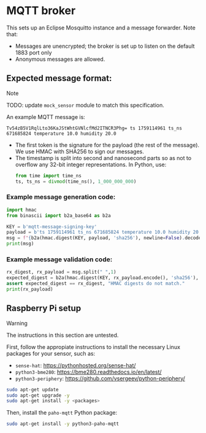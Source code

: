 # MQTT broker

This sets up an Eclipse Mosquitto instance and a message forwarder.  Note that:

- Messages are unencrypted; the broker is set up to listen on the default 1883 port only
- Anonymous messages are allowed.

## Expected message format:

> [!NOTE]
> TODO: update `mock_sensor` module to match this specification.

An example MQTT message is:

```text
Tv54zB5V1RqlLto36KaJStWhtGVNlcfMd2ITNCR3Phg= ts 1759114961 ts_ns 671685824 temperature 10.0 humidity 20.0
```

- The first token is the signature for the payload (the rest of the message).  We use HMAC with SHA256 to sign our messages.
- The timestamp is split into second and nanosecond parts so as not to overflow any 32-bit integer representations.  In Python, use:
  ```py
  from time import time_ns
  ts, ts_ns = divmod(time_ns(), 1_000_000_000)
  ```

### Example message generation code:

```py
import hmac
from binascii import b2a_base64 as b2a

KEY = b'mqtt-message-signing-key'
payload = b'ts 1759114961 ts_ns 671685824 temperature 10.0 humidity 20.0'
msg = f"{b2a(hmac.digest(KEY, payload, 'sha256'), newline=False).decode()} {payload.decode()}"
print(msg)
```

### Example message validation code:

```py
rx_digest, rx_payload = msg.split(" ",1)
expected_digest = b2a(hmac.digest(KEY, rx_payload.encode(), 'sha256'), newline=False).decode()
assert expected_digest == rx_digest, "HMAC digests do not match."
print(rx_payload)
```


## Raspberry Pi setup

>[!WARNING]
> The instructions in this section are untested.

First, follow the appropiate instructions to install the necessary Linux packages for your sensor, such as:

- `sense-hat`: <https://pythonhosted.org/sense-hat/>
- `python3-bme280`: <https://bme280.readthedocs.io/en/latest/>
- `python3-periphery`: <https://github.com/vsergeev/python-periphery/>

```bash
sudo apt-get update
sudo apt-get upgrade -y
sudo apt-get install -y <packages>
```

Then, install the `paho-mqtt` Python package:

```bash
sudo apt-get install -y python3-paho-mqtt
```
